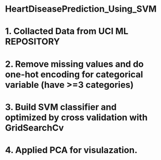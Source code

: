 # HeartDiseasePrediction_Using_SVM

# 1. Collacted Data from UCI ML REPOSITORY
# 2. Remove missing values and do one-hot encoding for categorical variable (have >=3 categories)
# 3. Build SVM classifier and optimized by cross validation with GridSearchCv
# 4. Applied PCA for visulazation.
